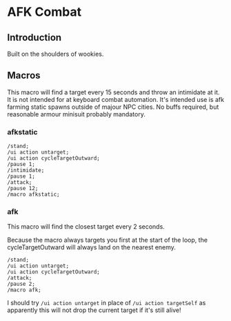 # AFK Combat

## Introduction
Built on the shoulders of wookies. 

## Macros

This macro will find a target every 15 seconds and throw an intimidate at it. It is not intended for at keyboard combat automation. It's intended use is afk farming static spawns outside of majour NPC cities. No buffs required, but reasonable armour minisuit probably mandatory. 

### afkstatic
```
/stand;
/ui action untarget;
/ui action cycleTargetOutward;
/pause 1;
/intimidate;
/pause 1;
/attack;
/pause 12;
/macro afkstatic;
```

### afk

This macro will find the closest target every 2 seconds. 

Because the macro always targets you first at the start of the loop, the cycleTargetOutward will always land on the nearest enemy. 

```
/stand;
/ui action untarget;
/ui action cycleTargetOutward;
/attack;
/pause 2;
/macro afk;
```

I should try `/ui action untarget` in place of `/ui action targetSelf` as apparently this will not drop the current target if it's still alive!

